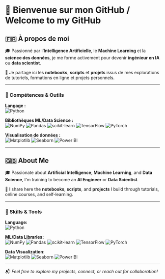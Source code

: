 # 👋 Bienvenue sur mon GitHub / Welcome to my GitHub

## 🇫🇷 À propos de moi

🎓 Passionné par l’**Intelligence Artificielle**, le **Machine Learning** et la **science des données**, je me forme activement pour devenir **ingénieur en IA** ou **data scientist**.

📂 Je partage ici les **notebooks**, **scripts** et **projets** issus de mes explorations de tutoriels, formations en ligne et projets personnels.

---

### 🧠 Compétences & Outils

**Langage :**  
![Python](https://img.shields.io/badge/Python-3776AB?style=for-the-badge&logo=python&logoColor=white)

**Bibliothèques ML/Data Science :**  
![NumPy](https://img.shields.io/badge/NumPy-013243?style=for-the-badge&logo=numpy&logoColor=white)
![Pandas](https://img.shields.io/badge/Pandas-150458?style=for-the-badge&logo=pandas&logoColor=white)
![scikit-learn](https://img.shields.io/badge/scikit--learn-F7931E?style=for-the-badge&logo=scikit-learn&logoColor=white)
![TensorFlow](https://img.shields.io/badge/TensorFlow-FF6F00?style=for-the-badge&logo=tensorflow&logoColor=white)
![PyTorch](https://img.shields.io/badge/PyTorch-EE4C2C?style=for-the-badge&logo=pytorch&logoColor=white)

**Visualisation de données :**  
![Matplotlib](https://img.shields.io/badge/Matplotlib-11557C?style=for-the-badge&logo=matplotlib&logoColor=white)
![Seaborn](https://img.shields.io/badge/Seaborn-0C2233?style=for-the-badge&logoColor=white)
![Power BI](https://img.shields.io/badge/Power_BI-F2C811?style=for-the-badge&logo=powerbi&logoColor=black)

---

## 🇬🇧 About Me

🎓 Passionate about **Artificial Intelligence**, **Machine Learning**, and **Data Science**, I'm training to become an **AI Engineer** or **Data Scientist**.

📂 I share here the **notebooks**, **scripts**, and **projects** I build through tutorials, online courses, and self-learning.

---

### 🧠 Skills & Tools

**Language:**  
![Python](https://img.shields.io/badge/Python-3776AB?style=for-the-badge&logo=python&logoColor=white)

**ML/Data Libraries:**  
![NumPy](https://img.shields.io/badge/NumPy-013243?style=for-the-badge&logo=numpy&logoColor=white)
![Pandas](https://img.shields.io/badge/Pandas-150458?style=for-the-badge&logo=pandas&logoColor=white)
![scikit-learn](https://img.shields.io/badge/scikit--learn-F7931E?style=for-the-badge&logo=scikit-learn&logoColor=white)
![TensorFlow](https://img.shields.io/badge/TensorFlow-FF6F00?style=for-the-badge&logo=tensorflow&logoColor=white)
![PyTorch](https://img.shields.io/badge/PyTorch-EE4C2C?style=for-the-badge&logo=pytorch&logoColor=white)

**Data Visualization:**  
![Matplotlib](https://img.shields.io/badge/Matplotlib-11557C?style=for-the-badge&logo=matplotlib&logoColor=white)
![Seaborn](https://img.shields.io/badge/Seaborn-0C2233?style=for-the-badge&logoColor=white)
![Power BI](https://img.shields.io/badge/Power_BI-F2C811?style=for-the-badge&logo=powerbi&logoColor=black)

---

📬 *Feel free to explore my projects, connect, or reach out for collaboration!*
